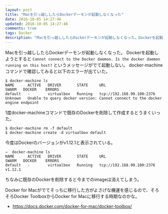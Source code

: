 ```yaml
---
layout: post
title: "Macを引っ越ししたらDockerデーモンが起動しなくなった"
date: 2016-10-05 14:27:46
updated: 2016-10-05 14:27:46
comments: true
tags: Docker
description: "Macを引っ越ししたらDockerデーモンが起動しなくなった。Dockerを起動しようとすると Cannot connect to the Docker daemon. Is the docker daemon running on this host? というメッセージがでて起動しない。"
---
```


Macを引っ越ししたらDockerデーモンが起動しなくなった。
Dockerを起動しようとすると `Cannot connect to the Docker daemon. Is the docker daemon running on this host?` というメッセージがでて起動しない。
docker-machineコマンドで確認してみると以下のエラーが出ていた。

```
$ docker-machine ls
NAME      ACTIVE   DRIVER       STATE     URL                         SWARM   DOCKER    ERRORS
default   -        virtualbox   Running   tcp://192.168.99.100:2376           Unknown   Unable to query docker version: Cannot connect to the docker engine endpoint
```

1度docker-machineコマンドで既存のDockerを削除して作成するとうまくいった。

```
$ docker-machine rm -f default
$ docker-machine create -d virtualbox default
```

今度はDockerのバージョンがv1.12.1と表示されている。

```
⇒  docker-machine ls
NAME      ACTIVE   DRIVER       STATE     URL                         SWARM   DOCKER    ERRORS
default   -        virtualbox   Running   tcp://192.168.99.100:2376           v1.12.1
```

ちなみに既存のDockerを削除すると今までのimageは消えてしまう。

Docker for Macがでてそっちに移行した方がよさげな機運を感じるので、そろそろDocker ToolboxからDocker for Macに移行する時期なのかな。

* https://docs.docker.com/docker-for-mac/docker-toolbox/
